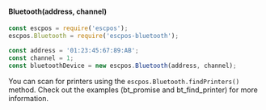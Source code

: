 
#### Bluetooth(address, channel)
```javascript
const escpos = require('escpos');
escpos.Bluetooth = require('escpos-bluetooth');

const address = '01:23:45:67:89:AB';
const channel = 1;
const bluetoothDevice = new escpos.Bluetooth(address, channel);
```
You can scan for printers using the `escpos.Bluetooth.findPrinters()` method. Check out the examples (bt_promise and bt_find_printer) for more information.
